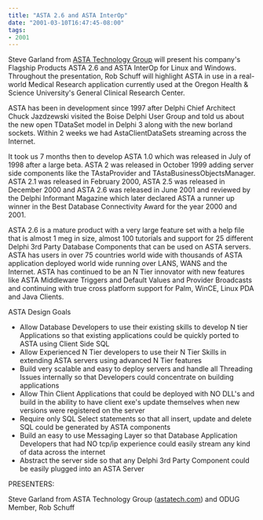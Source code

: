 ```yaml
---
title: "ASTA 2.6 and ASTA InterOp"
date: "2001-03-10T16:47:45-08:00"
tags:
- 2001
---
```


Steve Garland from [ASTA Technology Group](http://www.astatech.com/) will present his company's Flagship Products ASTA 2.6 and ASTA InterOp for Linux and Windows.  Throughout the presentation, Rob Schuff will highlight ASTA in use in a real-world Medical Research application currently used at the Oregon Health & Science University's General Clinical Research Center.

ASTA has been in development since 1997 after Delphi Chief Architect Chuck Jazdzewski visited the Boise Delphi User Group and told us about the new open TDataSet model in Delphi 3 along with the new borland sockets. Within 2 weeks we had AstaClientDataSets streaming across the Internet.

It took us 7 months then to develop ASTA 1.0 which was released in July of 1998 after a large beta. ASTA 2 was released in October 1999 adding server side components like the TAstaProvider and TAstaBusinessObjectsManager. ASTA 2.1 was released in February 2000, ASTA 2.5 was released in December 2000 and ASTA 2.6 was released in June 2001 and reviewed by the Delphi Informant Magazine which later declared ASTA a runner up winner in the Best Database Connectivity Award for the year 2000 and 2001.

ASTA 2.6 is a mature product with a very large feature set with a help file that is almost 1 meg in size, almost 100 tutorials and support for 25 different Delphi 3rd Party Database Components that can be used on ASTA servers. ASTA has users in over 75 countries world wide with thousands of ASTA application deployed world wide running over LANS, WANS and the Internet. ASTA has continued to be an N Tier innovator with new features like ASTA Middleware Triggers and Default Values and Provider Broadcasts and continuing with true cross platform support for Palm, WinCE, Linux PDA and Java Clients.

ASTA Design Goals


- Allow Database Developers to use their existing skills to develop N tier Applications so that existing applications could be quickly ported to ASTA using Client Side SQL
- Allow Experienced N Tier developers to use their N Tier Skills in extending ASTA servers using advanced N Tier features
- Build very scalable and easy to deploy servers and handle all Threading Issues internally so that Developers could concentrate on building applications
- Allow Thin Client Applications that could be deployed with NO DLL's and build in the ability to have client exe's update themselves when new versions were registered on the server
- Require only SQL Select statements so that all insert, update and delete SQL could be generated by ASTA components
- Build an easy to use Messaging Layer so that Database Application Developers that had NO tcp/ip experience could easily stream any kind of data across the internet
- Abstract the server side so that any Delphi 3rd Party Component could be easily plugged into an ASTA Server

PRESENTERS:

Steve Garland from ASTA Technology Group ([astatech.com](http://astatech.com)) and ODUG Member, Rob Schuff
